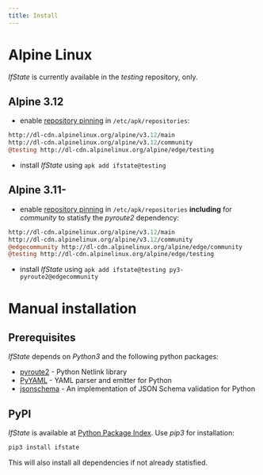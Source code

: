 ```yaml
---
title: Install
---
```


# Alpine Linux

*IfState* is currently available in the *testing* repository, only.


## Alpine 3.12

- enable [repository
  pinning](https://wiki.alpinelinux.org/wiki/Alpine_Linux_package_management#Repository_pinning)
  in `/etc/apk/repositories`:

```perl
http://dl-cdn.alpinelinux.org/alpine/v3.12/main
http://dl-cdn.alpinelinux.org/alpine/v3.12/community
@testing http://dl-cdn.alpinelinux.org/alpine/edge/testing
```
- install *IfState* using `apk add ifstate@testing`


## Alpine 3.11-

- enable [repository
  pinning](https://wiki.alpinelinux.org/wiki/Alpine_Linux_package_management#Repository_pinning)
  in `/etc/apk/repositories` **including** for *community* to statisfy the *pyroute2* dependency:

```perl
http://dl-cdn.alpinelinux.org/alpine/v3.12/main
http://dl-cdn.alpinelinux.org/alpine/v3.12/community
@edgecommunity http://dl-cdn.alpinelinux.org/alpine/edge/community
@testing http://dl-cdn.alpinelinux.org/alpine/edge/testing
```
- install *IfState* using `apk add ifstate@testing py3-pyroute2@edgecommunity`


# Manual installation

## Prerequisites

*IfState* depends on *Python3* and the following python packages:
- [pyroute2](https://pyroute2.org/) - Python Netlink library
- [PyYAML](https://pyyaml.org/) - YAML parser and emitter for Python
- [jsonschema](https://github.com/Julian/jsonschema) - An implementation of JSON Schema validation for Python


## PyPI

*IfState* is available at [Python Package Index](https://pypi.org/project/ifstate/).  Use *pip3* for installation:

```bash
pip3 install ifstate
```

This will also install all dependencies if not already statisfied.

